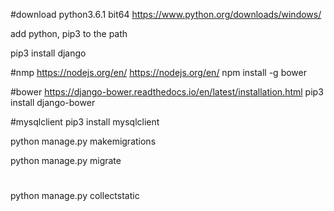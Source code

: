 #download python3.6.1 bit64
https://www.python.org/downloads/windows/

add python, pip3 to the path

pip3 install django

#nmp https://nodejs.org/en/
https://nodejs.org/en/
npm install -g bower

#bower https://django-bower.readthedocs.io/en/latest/installation.html
pip3 install django-bower

#mysqlclient
pip3 install mysqlclient

python manage.py makemigrations

python manage.py migrate

#
python manage.py collectstatic